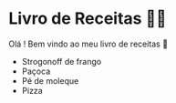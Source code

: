 # Livro de Receitas :man_cook:

Olá ! Bem vindo ao meu livro de receitas :wave:

- Strogonoff de frango
- Paçoca
- Pé de moleque
- Pizza